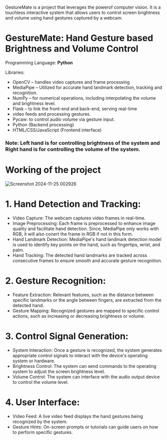 GestureMate is a project that leverages the powerof computer vision. It is a touchless interactive system that allows users to control screen brightness and volume using hand gestures captured by a webcam.
# GestureMate: Hand Gesture based Brightness and Volume Control

Programming Language: **Python**

Libraries: 
- OpenCV – handles video captures and frame processing
- MediaPipe – Utilized for accurate hand landmark detection, tracking and recognition.
- NumPy – for numerical operations, including interpolating the volume and brightness level.
- Flask – to link the front-end and back-end, serving real-time
- video feeds and processing gestures.
- Pycaw: to control audio volume via gesture input.
- Python (Backend processing)
- HTML/CSS/JavaScript (Frontend interface)

### **Note: Left hand is for controlling brightness of the system and Right hand is for controlling the volume of the system.**

# Working of the project
![Screenshot 2024-11-25 002926](https://github.com/user-attachments/assets/c3f7fcd7-96a5-4c63-b92d-0c1dc9d5f20c)

# 1.	Hand Detection and Tracking:
- Video Capture: The webcam captures video frames in real-time.
- Image Preprocessing: Each frame is preprocessed to enhance image quality and facilitate hand detection. Since, MediaPipe only works with RGB, it will also conert the frame in RGB if not in this form.
-	Hand Landmark Detection: MediaPipe's hand landmark detection model is used to identify key points on the hand, such as fingertips, wrist, and palm.
-	Hand Tracking: The detected hand landmarks are tracked across consecutive frames to ensure smooth and accurate gesture recognition.
# 2.	Gesture Recognition:
-	Feature Extraction: Relevant features, such as the distance between specific landmarks or the angle between fingers, are extracted from the detected hand.
-	Gesture Mapping: Recognized gestures are mapped to specific control actions, such as increasing or decreasing brightness or volume.
# 3.	Control Signal Generation:
-	System Interaction: Once a gesture is recognized, the system generates appropriate control signals to interact with the device's operating system or hardware.
-	Brightness Control: The system can send commands to the operating system to adjust the screen brightness level.
-	Volume Control: The system can interface with the audio output device to control the volume level.
# 4.	User Interface:
- Video Feed: A live video feed displays the hand gestures being recognized by the system.
-	Gesture Hints: On-screen prompts or tutorials can guide users on how to perform specific gestures.
